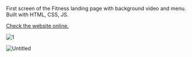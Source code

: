 First screen of the Fitness landing page with background video and menu. Built with HTML, CSS, JS.

[Check the website online.](https://dmitryvelichko.github.io/fitness-lp-frontpage-js/)

![1](https://user-images.githubusercontent.com/42185328/119706650-ed2aa700-be62-11eb-9531-1abca32dbab1.png)

![Untitled](https://user-images.githubusercontent.com/42185328/119706804-19462800-be63-11eb-9bdb-3788bcd89bd3.png)





